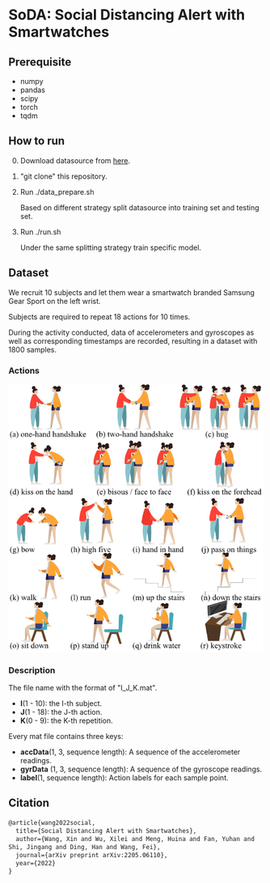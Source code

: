 # SoDA: Social Distancing Alert with Smartwatches

## Prerequisite

* numpy
* pandas
* scipy
* torch
* tqdm


## How to run

0. Download datasource from [here](https://drive.google.com/file/d/1IENPR9OV1pAITzD0mD6DJy_9j_c89L_F/view?usp=sharing).

1. "git clone" this repository.  

2. Run ./data_prepare.sh

    Based on different strategy split datasource into training set and testing set.

3. Run ./run.sh

    Under the same splitting strategy train specific model.

## Dataset

We recruit 10 subjects and let them wear a smartwatch branded Samsung Gear Sport on the left wrist.

Subjects are required to repeat 18 actions for 10 times.

During the activity conducted, data of accelerometers and gyroscopes as well as corresponding timestamps are recorded, resulting in a dataset with 1800 samples.

### Actions

![18actions](figs/18actions.png)

### Description

The file name with the format of  "I_J_K.mat".

- **I**(1 - 10): the I-th subject.
- **J**(1 - 18): the J-th action.
- **K**(0 - 9): the K-th repetition.

Every mat file contains three keys:
- **accData**(1, 3, sequence length): A sequence of the accelerometer readings.
- **gyrData** (1, 3, sequence length): A sequence of the gyroscope readings.
- **label**(1, sequence length): Action labels for each sample point.

## Citation
```
@article{wang2022social,
  title={Social Distancing Alert with Smartwatches},
  author={Wang, Xin and Wu, Xilei and Meng, Huina and Fan, Yuhan and Shi, Jingang and Ding, Han and Wang, Fei},
  journal={arXiv preprint arXiv:2205.06110},
  year={2022}
}
```